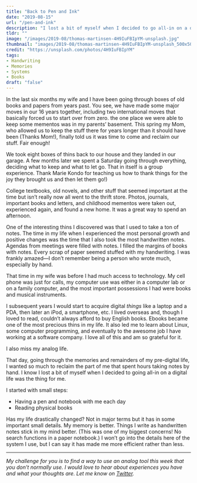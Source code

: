 ```yaml
---
title: "Back to Pen and Ink"
date: "2019-08-15"
url: "/pen-and-ink"
description: "I lost a bit of myself when I decided to go all-in on a digital life. Recently I decided to try and restore my analog soul with some pens and notebooks."
tldr: ""
image: "/images/2019-08/thomas-martinsen-4H9IuFBIpYM-unsplash.jpg"
thumbnail: "images/2019-08/thomas-martinsen-4H9IuFBIpYM-unsplash_500x500.jpeg"
credit: "https://unsplash.com/photos/4H9IuFBIpYM"
tags:
- Handwriting
- Memories
- Systems
- Books
draft: "false"
---
```


In the last six months my wife and I have been going through boxes of old books and papers from years past. You see, we have made some major moves in our 16 years together, including two international moves that basically forced us to start over from zero. the one place we were able to keep some mementos was in my parents’ basement. This spring my Mom, who allowed us to keep the stuff there for years longer than it should have been (Thanks Mom!), finally told us it was time to come and reclaim our stuff. Fair enough!

We took eight boxes of thins back to our house and they landed in our garage. A few months later we spent a Saturday going through everything, deciding what to keep and what to let go. That in itself is a group experience. Thank Marie Kondo for teaching us how to thank things for the joy they brought us and then let them go!) 

College textbooks, old novels, and other stuff that seemed important at the time but isn’t really now all went to the thrift store. Photos, journals, important books and letters, and childhood mementos were taken out, experienced again, and found a new home. It was a great way to spend an afternoon.

One of the interesting thins I discovered was that I used to take a ton of notes. The time in my life when I experienced the most personal growth and positive changes was the time that I also took the most handwritten notes. Agendas from meetings were filled with notes. I filled the margins of books with notes. Every scrap of paper seemed stuffed with my handwriting. I was frankly amazed—I don’t remember being a person who wrote much, especially by hand.

That time in my wife was before I had much access to technology. My cell phone was just for calls, my computer use was either in a computer lab or on a family computer, and the most important possessions I had were books and musical instruments.

I subsequent years I would start to acquire digital *things* like a laptop and a PDA, then later an iPod, a smartphone, etc. I lived overseas and, though I loved to read, couldn’t always afford to buy English books. Ebooks became one of the most precious thins in my life. It also led me to learn about Linux, some computer programming, and eventually to the awesome job I have working at a software company. I love all of this and am so grateful for it.

I also miss my analog life.

That day, going through the memories and remainders of my pre-digital life, I wanted so much to reclaim the part of me that spent hours taking notes by hand. I know I lost a bit of myself when I decided to going all-in on a digital life was the thing for me.

I started with small steps:

- Having a pen and notebook with me each day
- Reading physical books

Has my life drastically changed? Not in major terms but it has in some important small details. My memory is better. Things I write as handwritten notes stick in my mind better. (This was one of my biggest concerns! No search functions in a paper notebook.) I won’t go into the details here of the system I use, but I can say it has made me more efficient rather than less.

---

*My challenge for you is to find a way to use an analog tool this week that you don’t normally use. I would love to hear about experiences you have and what your thoughts are. Let me know on [Twitter](https://twitter.com/adamtervort/).*